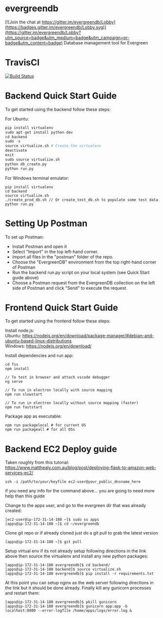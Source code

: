 # evergreendb

[![Join the chat at https://gitter.im/evergreendb/Lobby](https://badges.gitter.im/evergreendb/Lobby.svg)](https://gitter.im/evergreendb/Lobby?utm_source=badge&utm_medium=badge&utm_campaign=pr-badge&utm_content=badge)
Database management tool for Evergreen

# TravisCI

[![Build Status](https://travis-ci.org/mrmarkwell/evergreendb.svg?branch=develop)](https://travis-ci.org/mrmarkwell/evergreendb)

# Backend Quick Start Guide

To get started using the backend follow these steps:

For Ubuntu:
```python
pip install virtualenv
sudo apt-get install python-dev
cd backend
sudo -s
source virtualize.sh # Create the virtualenv
deactivate
exit
sudo source virtualize.sh
python db_create.py
python run.py
```

For Windows terminal emulator:
```
pip install virtualenv
cd backend
source virtualize.sh
./create_prod_db.sh // Or create_test_db.sh to populate some test data
python run.py
```

# Setting Up Postman

To set up Postman:
- Install Postman and open it
- Select "Import" in the top left-hand corner.
- Import all files in the "postman" folder of the repo.
- Choose the "EvergreenDB" environment from the top right-hand corner of Postman
- Run the backend run.py script on your local system (see Quick Start guide above)
- Choose a Postman request from the EvergreenDB collection on the left side of Postman and click "Send" to execute the request.

# Frontend Quick Start Guide

To get started using the frontend follow these steps:

Install node.js:  
Ubuntu: https://nodejs.org/en/download/package-manager/#debian-and-ubuntu-based-linux-distributions  
Windows: https://nodejs.org/en/download/

Install dependencies and run app:  
```
cd fss 
npm install

// To test in browser and attach vscode debugger
ng serve

// To run in electron locally with source mapping
npm run slowstart

// To run in electron locally without source mapping (faster)
npm run faststart

```

Package app as executable:
```
npm run packagelocal # for current OS
npm run packageall # for all OSs
```

# Backend EC2 Deploy guide

Taken roughly from this tutorial: https://www.matthealy.com.au/blog/post/deploying-flask-to-amazon-web-services-ec2/

```
ssh -i /path/to/your/keyfile ec2-user@your_public_dnsname_here
```
if you need any info for the command above... you are going to need more help than this guide

Change to the apps user, and go to the evergreen dir that was already created:
```
[ec2-user@ip-172-31-14-180 ~]$ sudo su apps
[apps@ip-172-31-14-180 ~]$ cd ~/evergreendb
```
Clone git repo or if already cloned just do a git pull to grab the latest version
```
[apps@ip-172-31-14-180 ~]$ git pull
```
Setup virtual env if its not already setup following directions in the link above then source the virtualenv and install any new python packages:
```
[apps@ip-172-31-14-180 evergreendb]$ cd backend/
[apps@ip-172-31-14-180 backend]$ source virtualize.sh
[apps@ip-172-31-14-180 evergreendb]$ pip install -r requirements.txt
```
At this point you can setup nginx as the web server following directions in the link but it should be done already.
Finally kill any gunicorn processes and restart them:
```
[apps@ip-172-31-14-180 evergreendb]$ pkill gunicorn
[apps@ip-172-31-14-180 evergreendb]$ gunicorn app:app -b localhost:8000 --error-logfile /home/apps/logs/error.log &
```





